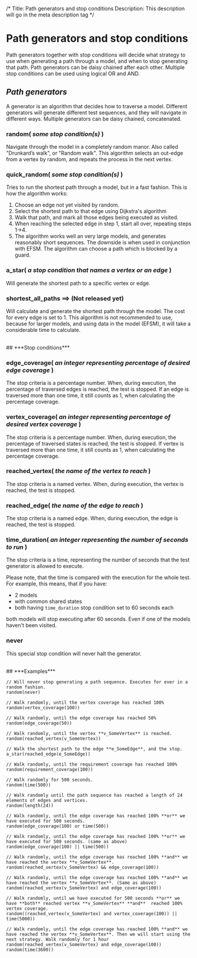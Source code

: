/*
Title: Path generators and stop conditions
Description: This description will go in the meta description tag
*/

# Path generators and stop conditions

Path generators together with stop conditions will decide what strategy to use when generating a path through a model, and when to stop generating that path. Path generators can be daisy chained after each other. Multiple stop conditions can be used using logical OR and AND.

## ***Path generators***

A generator is an algorithm that decides how to traverse a model. Different generators will generate different test sequences, and they will navigate in different ways. Multiple generators can be daisy chained, concatenated. 

### random( *some stop condition(s)* )

Navigate through the model in a completely random manor. Also called "Drunkard’s walk", or "Random walk". This algorithm selects an out-edge from a vertex by random, and repeats the process in the next vertex.

### quick_random( *some stop condition(s)* )

Tries to run the shortest path through a model, but in a fast fashion. This is how the algorithm works:

1. Choose an edge not yet visited by random.<br>
2. Select the shortest path to that edge using Dijkstra's algorithm<br>
3. Walk that path, and mark all those edges being executed as visited.<br>
4. When reaching the selected edge in step 1, start all over, repeating steps 1->4.<br>
5. The algorithm works well an very large models, and generates reasonably short sequences. The downside is when used in conjunction with EFSM. The algorithm can choose a path which is blocked by a guard.

### a_star( *a stop condition that names a vertex or an edge* )

Will generate the shortest path to a specific vertex or edge.

### shortest_all_paths ==> (Not released yet)

Will calculate and generate the shortest path through the model. The cost for every edge is set to 1.  This algorithm is not recommended to use, because for larger models, and using data in the model (EFSM), it will take a considerable time to calculate.

<br>
## ***Stop conditions***

### edge_coverage( *an integer representing percentage of desired edge coverage* )

The stop criteria is a percentage number. When, during execution, the percentage of traversed edges is reached, the test is stopped. If an edge is traversed more than one time, it still counts as 1, when calculating the percentage coverage.

### vertex_coverage( *an integer representing percentage of desired vertex coverage* )

The stop criteria is a percentage number. When, during execution, the percentage of traversed states is reached, the test is stopped. If vertex is traversed more than one time, it still counts as 1, when calculating the percentage coverage.

### reached_vertex( *the name of the vertex to reach* )

The stop criteria is a named vertex. When, during execution, the vertex is reached, the test is stopped.

### reached_edge( *the name of the edge to reach* )

The stop criteria is a named edge. When, during execution, the edge is reached, the test is stopped.

### time_duration( *an integer representing the number of seconds to run* )

The stop criteria is a time, representing the number of seconds that the test generator is allowed to execute.

Please note, that the time is compared with the execution for the whole test. For example, this means, that if you have:

- 2 models
- with common shared states
- both having ```time_duration``` stop condition set to 60 seconds each

both models will stop executing after 60 seconds. Even if one of the models haven't been visited.

### never

This special stop condition will never halt the generator.

<br>
## ***Examples***

~~~
// Will never stop generating a path sequence. Executes for ever in a random fashion.
random(never)

// Walk randomly, until the vertex coverage has reached 100%
random(vertex_coverage(100))

// Walk randomly, until the edge coverage has reached 50%
random(edge_coverage(50))

// Walk randomly, until the vertex **v_SomeVertex** is reached.
random(reached_vertex(v_SomeVertex))

// Walk the shortest path to the edge **e_SomeEdge**, and the stop.
a_star(reached_edge(e_SomeEdge))

// Walk randomly, until the requirement coverage has reached 100%
random(requirement_coverage(100))

// Walk randomly for 500 seconds.
random(time(500))

// Walk randomly until the path sequence has reached a length of 24 elements of edges and vertices.
random(length(24))

// Walk randomly, until the edge coverage has reached 100% **or** we have executed for 500 seconds.
random(edge_coverage(100) or time(500))

// Walk randomly, until the edge coverage has reached 100% **or** we have executed for 500 seconds. (same as above) random(edge_coverage(100) || time(500))

// Walk randomly, until the edge coverage has reached 100% **and** we have reached the vertex **v_SomeVertex**.
random(reached_vertex(v_SomeVertex) && edge_coverage(100))

// Walk randomly, until the edge coverage has reached 100% **and** we have reached the vertex **v_SomeVertex**. (Same as above)
random(reached_vertex(v_SomeVertex) and edge_coverage(100))

// Walk randomly, until we have executed for 500 seconds **or** we have **both** reached vertex **v_SomeVertex** **and**  reached 100% vertex coverage.
random((reached_vertex(v_SomeVertex) and vertex_coverage(100)) || time(5000))

// Walk randomly, until the edge coverage has reached 100% **and** we have reached the vertex **v_SomeVertex**. Then we will start using the next strategy. Walk randomly for 1 hour
random(reached_vertex(v_SomeVertex) and edge_coverage(100)) random(time(3600))
~~~
